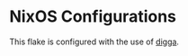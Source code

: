 # NixOS Configurations

This flake is configured with the use of [digga][digga].

[digga]: https://github.com/divnix/digga
